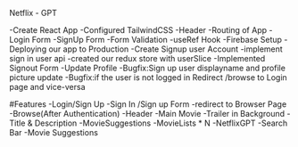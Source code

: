 Netflix - GPT

-Create React App
-Configured TailwindCSS
-Header
-Routing of App
-Login Form
-SignUp Form
-Form Validation
-useRef Hook
-Firebase Setup
-Deploying our app to Production
-Create Signup user Account
-implement sign in user api
-created our redux store with userSlice
-Implemented Signout Form
-Update Profile
-Bugfix:Sign up user displayname and profile picture update
-Bugfix:if the user is not logged in Redirect /browse to Login page and vice-versa

#Features
-Login/Sign Up
-Sign In /Sign up Form
-redirect to Browser Page
-Browse(After Authentication)
-Header
-Main Movie
-Trailer in Background
-Title & Description
-MovieSuggestions
-MovieLists \* N
-NetflixGPT
-Search Bar
-Movie Suggestions
